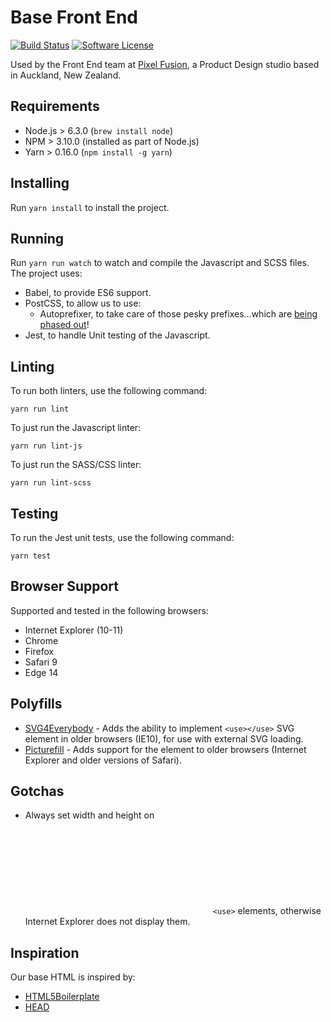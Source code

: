 # Base Front End

[![Build Status](http://img.shields.io/travis/pixelfusion/base-front-end/master.svg?style=flat-square)](https://travis-ci.org/pixelfusion/base-front-end)
[![Software License](https://img.shields.io/badge/license-MIT-brightgreen.svg?style=flat-square)](LICENSE)

Used by the Front End team at [Pixel Fusion](https://pixelfusion.co.nz), a Product Design studio based in Auckland, New Zealand.

## Requirements
- Node.js > 6.3.0 (`brew install node`)
- NPM > 3.10.0 (installed as part of Node.js)
- Yarn > 0.16.0 (`npm install -g yarn`)

## Installing

Run `yarn install` to install the project.

## Running

Run `yarn run watch` to watch and compile the Javascript and SCSS files. The project uses:

- Babel, to provide ES6 support.
- PostCSS, to allow us to use:
    - Autoprefixer, to take care of those pesky prefixes...which are [being phased out](https://webkit.org/blog/6131/updating-our-prefixing-policy/)!
- Jest, to handle Unit testing of the Javascript.

## Linting

To run both linters, use the following command:

	yarn run lint

To just run the Javascript linter:

	yarn run lint-js

To just run the SASS/CSS linter:

	yarn run lint-scss

## Testing

To run the Jest unit tests, use the following command:

	yarn test

## Browser Support

Supported and tested in the following browsers:

- Internet Explorer (10-11)
- Chrome
- Firefox
- Safari 9
- Edge 14

## Polyfills

- [SVG4Everybody](https://github.com/jonathantneal/svg4everybody) - Adds the ability to implement `<use></use>` SVG element in older browsers (IE10), for use with external SVG loading.
- [Picturefill](http://scottjehl.github.io/picturefill) - Adds support for the <picture> element to older browsers (Internet Explorer and older versions of Safari).


## Gotchas

- Always set width and height on <svg> elements which implement external `<use>` elements, otherwise Internet Explorer does not display them.

## Inspiration

Our base HTML is inspired by:

- [HTML5Boilerplate](https://github.com/h5bp/html5-boilerplate)
- [HEAD](https://github.com/joshbuchea/HEAD)
